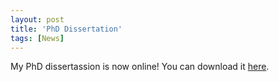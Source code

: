 ```yaml
---
layout: post
title: 'PhD Dissertation'
tags: [News]
---
```


My PhD dissertassion is now online! You can download it [here](/assets/img/CDesjonqueres_These.pdf).
